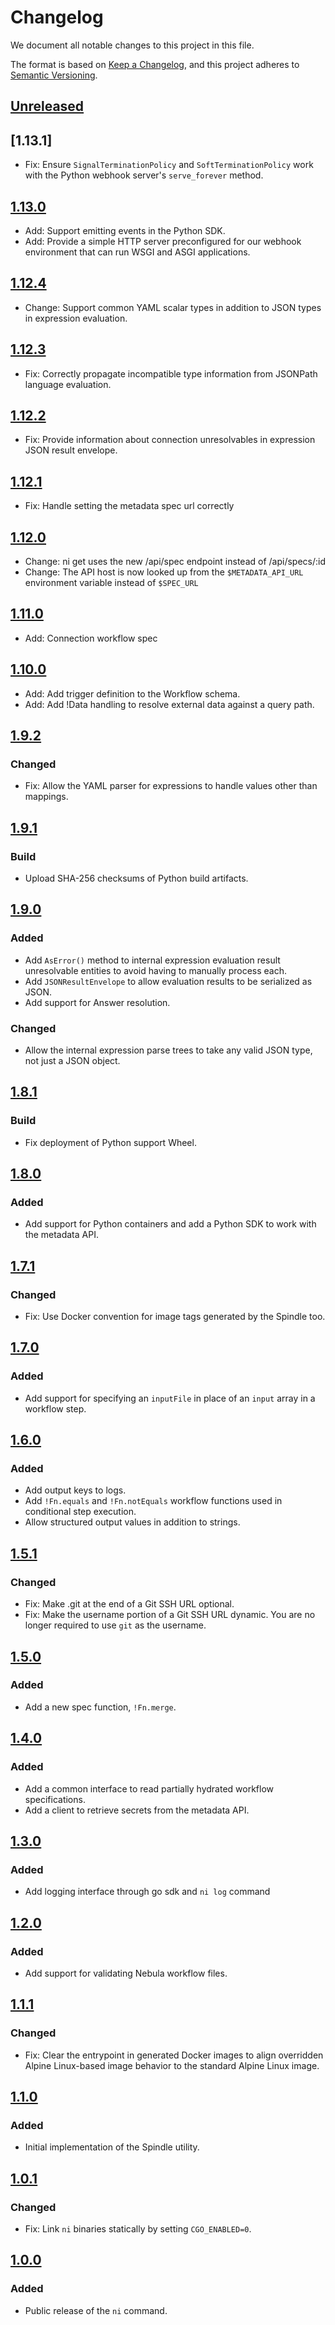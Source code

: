 # Changelog

We document all notable changes to this project in this file.

The format is based on [Keep a Changelog](https://keepachangelog.com/en/1.0.0/),
and this project adheres to [Semantic Versioning](https://semver.org/spec/v2.0.0.html).

## [Unreleased]

## [1.13.1]

* Fix: Ensure `SignalTerminationPolicy` and `SoftTerminationPolicy` work with
  the Python webhook server's `serve_forever` method.

## [1.13.0]

* Add: Support emitting events in the Python SDK.
* Add: Provide a simple HTTP server preconfigured for our webhook environment
  that can run WSGI and ASGI applications.

## [1.12.4]

* Change: Support common YAML scalar types in addition to JSON types in
  expression evaluation.

## [1.12.3]

* Fix: Correctly propagate incompatible type information from JSONPath
  language evaluation.

## [1.12.2]

* Fix: Provide information about connection unresolvables in expression JSON
  result envelope.

## [1.12.1]

* Fix: Handle setting the metadata spec url correctly

## [1.12.0]

* Change: ni get uses the new /api/spec endpoint instead of /api/specs/:id
* Change: The API host is now looked up from the `$METADATA_API_URL`
  environment variable instead of `$SPEC_URL`

## [1.11.0]

* Add: Connection workflow spec

## [1.10.0]

* Add: Add trigger definition to the Workflow schema.
* Add: Add !Data handling to resolve external data against a query path.

## [1.9.2]

### Changed

* Fix: Allow the YAML parser for expressions to handle values other than
  mappings.

## [1.9.1]

### Build

* Upload SHA-256 checksums of Python build artifacts.

## [1.9.0]

### Added

* Add `AsError()` method to internal expression evaluation result unresolvable
  entities to avoid having to manually process each.
* Add `JSONResultEnvelope` to allow evaluation results to be serialized as JSON.
* Add support for Answer resolution.

### Changed

* Allow the internal expression parse trees to take any valid JSON type, not
  just a JSON object.

## [1.8.1]

### Build

* Fix deployment of Python support Wheel.

## [1.8.0]

### Added

* Add support for Python containers and add a Python SDK to work with the
  metadata API.

## [1.7.1]

### Changed

* Fix: Use Docker convention for image tags generated by the Spindle too.

## [1.7.0]

### Added

* Add support for specifying an `inputFile` in place of an `input` array in a
  workflow step.

## [1.6.0]

### Added

* Add output keys to logs.
* Add `!Fn.equals` and `!Fn.notEquals` workflow functions used in conditional
  step execution.
* Allow structured output values in addition to strings.

## [1.5.1]

### Changed

* Fix: Make .git at the end of a Git SSH URL optional.
* Fix: Make the username portion of a Git SSH URL dynamic. You are no longer
  required to use `git` as the username.

## [1.5.0]

### Added

* Add a new spec function, `!Fn.merge`.

## [1.4.0]

### Added

* Add a common interface to read partially hydrated workflow specifications.
* Add a client to retrieve secrets from the metadata API.

## [1.3.0]

### Added

* Add logging interface through go sdk and `ni log` command

## [1.2.0]

### Added

* Add support for validating Nebula workflow files.

## [1.1.1]

### Changed

* Fix: Clear the entrypoint in generated Docker images to align overridden
  Alpine Linux-based image behavior to the standard Alpine Linux image.

## [1.1.0]

### Added

* Initial implementation of the Spindle utility.

## [1.0.1]

### Changed

* Fix: Link `ni` binaries statically by setting `CGO_ENABLED=0`.

## [1.0.0]

### Added

* Public release of the `ni` command.

[Unreleased]: https://github.com/puppetlabs/nebula-sdk/compare/v1.13.1...HEAD
[1.13.0]: https://github.com/puppetlabs/nebula-sdk/compare/v1.13.0...v1.13.1
[1.13.0]: https://github.com/puppetlabs/nebula-sdk/compare/v1.12.4...v1.13.0
[1.12.4]: https://github.com/puppetlabs/nebula-sdk/compare/v1.12.3...v1.12.4
[1.12.3]: https://github.com/puppetlabs/nebula-sdk/compare/v1.12.2...v1.12.3
[1.12.2]: https://github.com/puppetlabs/nebula-sdk/compare/v1.12.1...v1.12.2
[1.12.1]: https://github.com/puppetlabs/nebula-sdk/compare/v1.12.0...v1.12.1
[1.12.0]: https://github.com/puppetlabs/nebula-sdk/compare/v1.11.0...v1.12.0
[1.11.0]: https://github.com/puppetlabs/nebula-sdk/compare/v1.10.0...v1.11.0
[1.10.0]: https://github.com/puppetlabs/nebula-sdk/compare/v1.9.2...v1.10.0
[1.9.2]: https://github.com/puppetlabs/nebula-sdk/compare/v1.9.1...v1.9.2
[1.9.1]: https://github.com/puppetlabs/nebula-sdk/compare/v1.9.0...v1.9.1
[1.9.0]: https://github.com/puppetlabs/nebula-sdk/compare/v1.8.1...v1.9.0
[1.8.1]: https://github.com/puppetlabs/nebula-sdk/compare/v1.8.0...v1.8.1
[1.8.0]: https://github.com/puppetlabs/nebula-sdk/compare/v1.7.1...v1.8.0
[1.7.1]: https://github.com/puppetlabs/nebula-sdk/compare/v1.7.0...v1.7.1
[1.7.0]: https://github.com/puppetlabs/nebula-sdk/compare/v1.6.0...v1.7.0
[1.6.0]: https://github.com/puppetlabs/nebula-sdk/compare/v1.5.1...v1.6.0
[1.5.1]: https://github.com/puppetlabs/nebula-sdk/compare/v1.5.0...v1.5.1
[1.5.0]: https://github.com/puppetlabs/nebula-sdk/compare/v1.4.0...v1.5.0
[1.4.0]: https://github.com/puppetlabs/nebula-sdk/compare/v1.3.0...v1.4.0
[1.3.0]: https://github.com/puppetlabs/nebula-sdk/compare/v1.2.0...v1.3.0
[1.2.0]: https://github.com/puppetlabs/nebula-sdk/compare/v1.1.1...v1.2.0
[1.1.1]: https://github.com/puppetlabs/nebula-sdk/compare/v1.1.0...v1.1.1
[1.1.0]: https://github.com/puppetlabs/nebula-sdk/compare/v1.0.1...v1.1.0
[1.0.1]: https://github.com/puppetlabs/nebula-sdk/compare/v1.0.0...v1.0.1
[1.0.0]: https://github.com/puppetlabs/nebula-sdk/compare/902be9735b850b21229bf34ddf42a11aba6b315e...v1.0.0

